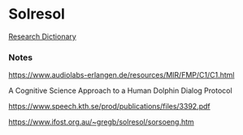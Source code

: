 # Solresol

[Research Dictionary](https://williamedwardhahn.github.io/solresol/Hahn_Solresol_Dictionary_14.html?word=doremifasollasi)







### Notes

https://www.audiolabs-erlangen.de/resources/MIR/FMP/C1/C1.html

A Cognitive Science Approach to a Human Dolphin Dialog Protocol

https://www.speech.kth.se/prod/publications/files/3392.pdf

https://www.ifost.org.au/~gregb/solresol/sorsoeng.htm
